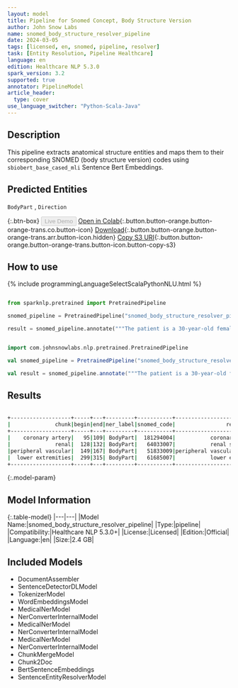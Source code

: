 ```yaml
---
layout: model
title: Pipeline for Snomed Concept, Body Structure Version
author: John Snow Labs
name: snomed_body_structure_resolver_pipeline
date: 2024-03-05
tags: [licensed, en, snomed, pipeline, resolver]
task: [Entity Resolution, Pipeline Healthcare]
language: en
edition: Healthcare NLP 5.3.0
spark_version: 3.2
supported: true
annotator: PipelineModel
article_header:
  type: cover
use_language_switcher: "Python-Scala-Java"
---
```


## Description

This pipeline extracts anatomical structure entities and maps them to their corresponding SNOMED (body structure version) codes using `sbiobert_base_cased_mli` Sentence Bert Embeddings.

## Predicted Entities

`BodyPart` , `Direction`

{:.btn-box}
<button class="button button-orange" disabled>Live Demo</button>
[Open in Colab](https://colab.research.google.com/github/JohnSnowLabs/spark-nlp-workshop/blob/master/healthcare-nlp/07.0.Pretrained_Clinical_Pipelines.ipynb){:.button.button-orange.button-orange-trans.co.button-icon}
[Download](https://s3.amazonaws.com/auxdata.johnsnowlabs.com/clinical/models/snomed_body_structure_resolver_pipeline_en_5.3.0_3.2_1709669263188.zip){:.button.button-orange.button-orange-trans.arr.button-icon.hidden}
[Copy S3 URI](s3://auxdata.johnsnowlabs.com/clinical/models/snomed_body_structure_resolver_pipeline_en_5.3.0_3.2_1709669263188.zip){:.button.button-orange.button-orange-trans.button-icon.button-copy-s3}

## How to use



<div class="tabs-box" markdown="1">
{% include programmingLanguageSelectScalaPythonNLU.html %}
  
```python

from sparknlp.pretrained import PretrainedPipeline

snomed_pipeline = PretrainedPipeline("snomed_body_structure_resolver_pipeline", "en", "clinical/models")

result = snomed_pipeline.annotate("""The patient is a 30-year-old female with a long history of insulin-dependent diabetes, type 2; coronary artery disease; chronic renal insufficiency; peripheral vascular disease, also secondary to diabetes; who was originally admitted to an outside hospital for what appeared to be acute paraplegia, lower extremities. She did receive a course of Bactrim for 14 days for UTI.""")

```
```scala

import com.johnsnowlabs.nlp.pretrained.PretrainedPipeline

val snomed_pipeline = PretrainedPipeline("snomed_body_structure_resolver_pipeline", "en", "clinical/models")

val result = snomed_pipeline.annotate("""The patient is a 30-year-old female with a long history of insulin-dependent diabetes, type 2; coronary artery disease; chronic renal insufficiency; peripheral vascular disease, also secondary to diabetes; who was originally admitted to an outside hospital for what appeared to be acute paraplegia, lower extremities. She did receive a course of Bactrim for 14 days for UTI.""")

```
</div>

## Results

```bash

+-------------------+-----+---+---------+-----------+--------------------------+------------------------------------------------------------+------------------------------------------------------------+
|              chunk|begin|end|ner_label|snomed_code|                resolution|                                           all_k_resolutions|                                                 all_k_codes|
+-------------------+-----+---+---------+-----------+--------------------------+------------------------------------------------------------+------------------------------------------------------------+
|    coronary artery|   95|109| BodyPart|  181294004|           coronary artery|coronary artery:::coronary artery part:::segment of coron...|181294004:::119204004:::360487004:::55537005:::41801008::...|
|              renal|  128|132| BodyPart|   64033007|           renal structure|renal structure:::renal area:::renal segment:::renal vess...|64033007:::243968009:::84924000:::303402001:::361332007::...|
|peripheral vascular|  149|167| BodyPart|   51833009|peripheral vascular system|peripheral vascular system:::peripheral artery:::peripher...|51833009:::840581000:::3058005:::300054001:::281828002:::...|
|  lower extremities|  299|315| BodyPart|   61685007|           lower extremity|lower extremity:::lower extremity region:::lower extremit...|61685007:::127951001:::120575009:::182281004:::276744008:...|
+-------------------+-----+---+---------+-----------+--------------------------+------------------------------------------------------------+------------------------------------------------------------+


```

{:.model-param}
## Model Information

{:.table-model}
|---|---|
|Model Name:|snomed_body_structure_resolver_pipeline|
|Type:|pipeline|
|Compatibility:|Healthcare NLP 5.3.0+|
|License:|Licensed|
|Edition:|Official|
|Language:|en|
|Size:|2.4 GB|

## Included Models

- DocumentAssembler
- SentenceDetectorDLModel
- TokenizerModel
- WordEmbeddingsModel
- MedicalNerModel
- NerConverterInternalModel
- MedicalNerModel
- NerConverterInternalModel
- MedicalNerModel
- NerConverterInternalModel
- ChunkMergeModel
- Chunk2Doc
- BertSentenceEmbeddings
- SentenceEntityResolverModel
